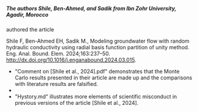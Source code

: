 ##### The authors Shile, Ben-Ahmed, and Sadik from Ibn Zohr University, Agadir, Morocco 
authored the article

Shile F, Ben-Ahmed EH, Sadik M., Modeling groundwater flow with random
hydraulic conductivity using radial basis function partition of unity method. Eng.
Anal. Bound. Elem. 2024;163:237–50. http://dx.doi.org/10.1016/j.enganabound.2024.03.015.

- "Comment on [Shile et al., 2024].pdf" demonstrates that the Monte Carlo results presented in their article are made up and the comparisons with literature results are falsified.
- 
- "Hystory.md" illustrates more elements of scientific misconduct in previous versions of the article [Shile et al., 2024]. 


